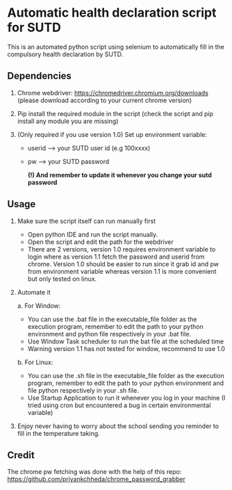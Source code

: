 # **Automatic health declaration script for SUTD**

This is an automated python script using selenium to automatically fill in the compulsory health declaration by SUTD.

## Dependencies

1. Chrome webdriver: https://chromedriver.chromium.org/downloads (please download according to your current chrome version)

2. Pip install the required module in the script (check the script and pip install any module you are missing)

3. (Only required if you use version 1.0) Set up environment variable:

   - userid --> your SUTD user id (e.g 100xxxx)

   - pw     --> your SUTD password

     **(!) And remember to update it whenever you change your sutd password**

## Usage

1. Make sure the script itself can run manually first 

   - Open python IDE and run the script manually. 
   - Open the script and edit the path for the webdriver
   - There are 2 versions, version 1.0 requires environment variable to login where as version 1.1 fetch the password and userid from chrome. Version 1.0 should be easier to run since it grab id and pw from environment variable whereas version 1.1 is more convenient but only tested on linux.

2. Automate it

   a. For Window:

   - You can use the .bat file in the executable_file folder as the execution program, remember to edit the path to your python environment and python file respectively in your .bat file.
   - Use Window Task scheduler to run the bat file at the scheduled time
   - Warning version 1.1 has not tested for window, recommend to use 1.0

   b. For Linux:

   - You can use the .sh file in the executable_file folder as the execution program, remember to edit the path to your python environment  and file python respectively in your .sh file.
   - Use Startup Application to run it whenever you log in your machine (I tried using cron but encountered a bug in certain environmental variable)

3. Enjoy never having to worry about the school sending you reminder to fill in the temperature taking. 

## Credit

The chrome pw fetching was done with the help of this repo: https://github.com/priyankchheda/chrome_password_grabber
